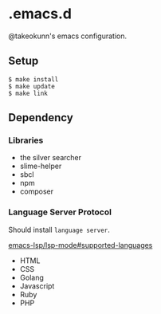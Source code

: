 # .emacs.d

@takeokunn's emacs configuration.

## Setup

```
$ make install
$ make update
$ make link
```

## Dependency

### Libraries

* the silver searcher
* slime-helper
* sbcl
* npm
* composer

### Language Server Protocol

Should install `language server`.

[emacs-lsp/lsp-mode#supported-languages](https://github.com/emacs-lsp/lsp-mode#supported-languages)

* HTML
* CSS
* Golang
* Javascript
* Ruby
* PHP
